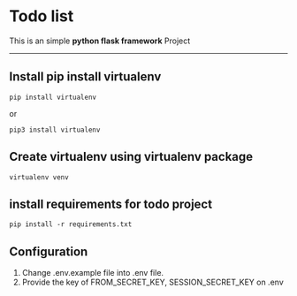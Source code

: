 # Todo list

This is an simple **python flask framework** Project

---

## Install pip install virtualenv

```
pip install virtualenv
```

or

```
pip3 install virtualenv
```

## Create virtualenv using virtualenv package

```
virtualenv venv
```

## install requirements for todo project

```
pip install -r requirements.txt
```

## Configuration

1. Change .env.example file into .env file.
2. Provide the key of FROM_SECRET_KEY, SESSION_SECRET_KEY on .env
